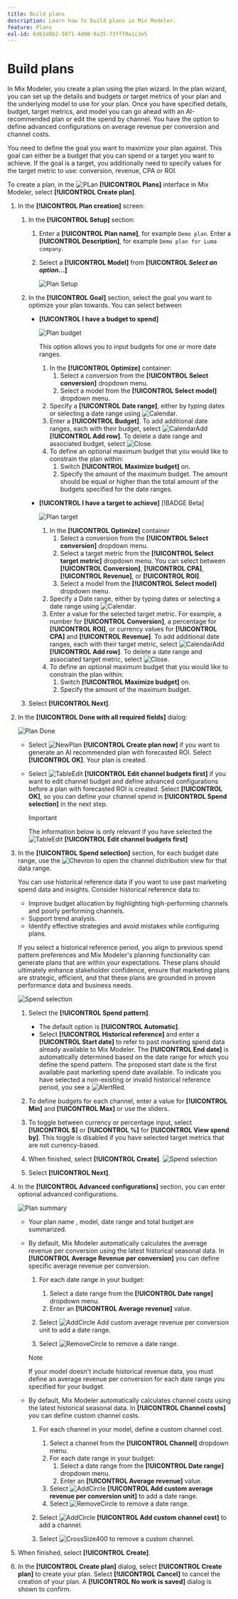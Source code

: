 ```yaml
---
title: Build plans
description: Learn how to build plans in Mix Modeler.
feature: Plans
exl-id: 6d61d0b2-5871-4d00-9a35-73fff0a1c3e5
---
```


# Build plans

In Mix Modeler, you create a plan using the plan wizard. In the plan wizard, you can set up the details and budgets or target metrics of your plan and the underlying model to use for your plan. Once you have specified details, budget, target metrics, and model you can go ahead with an AI-recommended plan or edit the spend by channel. You have the option to define advanced configurations on average revenue per conversion and channel costs. 

You need to define the goal you want to maximize your plan against. This goal can either be a budget that you can spend or a target you want to achieve. If the goal is a target, you additionally need to specify values for the target metric to use: conversion, revenue, CPA or ROI. 

To create a plan, in the ![PLan](/help/assets/icons/FileChart.svg) **[!UICONTROL Plans]** interface in Mix Modeler, select **[!UICONTROL Create plan]**.


1. In the **[!UICONTROL Plan creation]** screen:

   1. In the **[!UICONTROL Setup]** section:

      1. Enter a **[!UICONTROL Plan name]**, for example `Demo plan`. Enter a **[!UICONTROL Description]**, for example `Demo plan for Luma company`.
      1. Select a **[!UICONTROL Model]** from **[!UICONTROL _Select an option.._.]**

         ![Plan Setup](/help/assets/plan-setup.png)

   1. In the **[!UICONTROL Goal]** section, select the goal you want to optimize your plan towards. You can select between

         * **[!UICONTROL I have a budget to spend]**

           ![Plan budget](../assets/plan-budget.png)

            This option allows you to input budgets for one or more date ranges. 

            1. In the **[!UICONTROL Optimize]** container:
               1. Select a conversion from the **[!UICONTROL Select conversion]** dropdown menu.
               1. Select a model from the **[!UICONTROL Select model]** dropdown menu.
            1. Specify a **[!UICONTROL Date range]**, either by typing dates or selecting a date range using ![Calendar](/help/assets/icons/Calendar.svg).
            1. Enter a **[!UICONTROL Budget]**.
               To add additional date ranges, each with their budget, select ![CalendarAdd](/help/assets/icons/CalendarAdd.svg) **[!UICONTROL Add row]**.
               To delete a date range and associated budget, select ![Close](/help/assets/icons/Close.svg).
            1. To define an optional maximum budget that you would like to constrain the plan within:
               1. Switch **[!UICONTROL Maximize budget]** on.
               1. Specify the amount of the maximum budget. The amount should be equal or higher than the total amount of the budgets specified for the date ranges.


         * **[!UICONTROL I have a target to achieve]** [!BADGE Beta]

           ![Plan target](../assets/plan-target.png)

            1. In the **[!UICONTROL Optimize]** container
               1. Select a conversion from the **[!UICONTROL Select conversion]** dropdown menu.
               1. Select a target metric from the **[!UICONTROL Select target metric]** dropdown menu. You can select between **[!UICONTROL Conversion]**, **[!UICONTROL CPA]**, **[!UICONTROL Revenue]**, or **[!UICONTROL ROI]**.
               1. Select a model from the **[!UICONTROL Select model]** dropdown menu.
            1. Specify a Date range, either by typing dates or selecting a date range using ![Calendar](/help/assets/icons/Calendar.svg).
            1. Enter a value for the selected target metric. For example, a number for **[!UICONTROL Conversion]**, a percentage for **[!UICONTROL ROI]**, or currency values for **[!UICONTROL CPA]** and **[!UICONTROL Revenue]**.
               To add additional date ranges, each with their target metric, select ![CalendarAdd](/help/assets/icons/CalendarAdd.svg) **[!UICONTROL Add row]**.
               To delete a date range and associated target metric, select ![Close](/help/assets/icons/Close.svg).
            1. To define an optional maximum budget that you would like to constrain the plan within:
               1. Switch **[!UICONTROL Maximize budget]** on.
               1. Specify the amount of the maximum budget.


   1. Select **[!UICONTROL Next]**.

1. In the **[!UICONTROL Done with all required fields]** dialog:

    ![Plan Done](/help/assets/plan-done-required-fields.png)

    * Select ![NewPlan](/help/assets/icons/NewPlan.svg) **[!UICONTROL Create plan now]** if you want to generate an AI recommended plan with forecasted ROI. Select **[!UICONTROL OK]**. Your plan is created. 

   



    * Select ![TableEdit](/help/assets/icons/TableEdit.svg) **[!UICONTROL Edit channel budgets first]** if you want to edit channel budget and define advanced configurations before a plan with forecasted ROI is created.  Select **[!UICONTROL OK]**, so you can define your channel spend in **[!UICONTROL Spend selection]** in the next step.

    
      >[!IMPORTANT]
      >
      >The information below is only relevant if you have selected the ![TableEdit](/help/assets/icons/TableEdit.svg) **[!UICONTROL Edit channel budgets first]**


1. In the **[!UICONTROL Spend selection]** section, for each budget date range, use the ![Chevron](/help/assets/icons/ChevronRight.svg) to open the channel distribution view for that data range.

    You can use historical reference data if you want to use past marketing spend data and insights. Consider historical reference data to:

    * Improve budget allocation by highlighting high-performing channels and poorly performing channels.
    * Support trend analysis. 
    * Identify effective strategies and avoid mistakes while configuring plans. 
    
    If you select a historical reference period, you align to previous spend pattern preferences and Mix Modeler's planning functionality can generate plans that are within your expectations. These plans should ultimately enhance stakeholder confidence, ensure that marketing plans are strategic, efficient, and that these plans are grounded in proven performance data and business needs.

    ![Spend selection](/help/assets/plan-spend-selection.png)

    1. Select the **[!UICONTROL Spend pattern]**. 
 
       * The default option is **[!UICONTROL Automatic]**. 
       * Select **[!UICONTROL Historical reference]** and enter a **[!UICONTROL Start date]** to refer to past marketing spend data already available to Mix Modeler. The **[!UICONTROL End date]** is automatically determined based on the date range for which you define the spend pattern. The proposed start date is the first available past marketing spend date available. To indicate you have selected a non-existing or invalid historical reference period, you see a ![AlertRed](/help/assets/icons/AlertRed.svg).

    1. To define budgets for each channel, enter a value for **[!UICONTROL Min]** and **[!UICONTROL Max]** or use the sliders.

    1. To toggle between currency or percentage input, select **[!UICONTROL $]** or **[!UICONTROL %]** for **[!UICONTROL View spend by]**. This toggle is disabled if you have selected target metrics that are not currency-based.

    1. When finished, select **[!UICONTROL Create]**. 
       ![Spend selection](/help/assets/plan-spend-selection.png)

    1. Select **[!UICONTROL Next]**.


   
1. In the **[!UICONTROL Advanced configurations]** section, you can enter optional advanced configurations.

   ![Plan summary](../assets/plan-advanced-configurations.png)

   * Your plan name , model, date range and total budget are summarized.

   * By default, Mix Modeler automatically calculates the average revenue per conversion using the latest historical seasonal data. In **[!UICONTROL Average Revenue per conversion]** you can define specific average revenue per conversion.

     1. For each date range in your budget:
   
        1. Select a date range from the **[!UICONTROL Date range]** dropdown menu.
        1. Enter an **[!UICONTROL Average revenue]** value.
   
     1. Select ![AddCircle](/help/assets/icons/AddCircle.svg) Add custom average revenue per conversion unit to add a date range.
     1. Select ![RemoveCircle](/help/assets/icons/RemoveCircle.svg) to remove a date range.

     >[!NOTE]
     >
     >If your model doesn't include historical revenue data, you must define an average revenue per conversion for each date range you specified for your budget.
     >

   * By default, Mix Modeler automatically calculates channel costs using the latest historical seasonal data. In **[!UICONTROL Channel costs]** you can define custom channel costs.

     1. For each channel in your model, define a custom channel cost.

        1. Select a channel from the **[!UICONTROL Channel]** dropdown menu.
        1. For each date range in your budget:   
           1. Select a date range from the **[!UICONTROL Date range]** dropdown menu.
           1. Enter an **[!UICONTROL Average revenue]** value.
        1. Select ![AddCircle](/help/assets/icons/AddCircle.svg) **[!UICONTROL Add custom average revenue per conversion unit]** to add a date range.
        1. Select ![RemoveCircle](/help/assets/icons/RemoveCircle.svg) to remove a date range.

     1. Select ![AddCircle](/help/assets/icons/AddCircle.svg) **[!UICONTROL Add custom channel cost]** to add a channel.
     1. Select ![CrossSize400](/help/assets/icons/CrossSize400.svg) to remove a custom channel.

        
1. When finished, select **[!UICONTROL Create]**. 

1. In the **[!UICONTROL Create plan]** dialog, select **[!UICONTROL Create plan]** to create your plan. Select **[!UICONTROL Cancel]** to cancel the creation of your plan. A **[!UICONTROL No work is saved]** dialog is shown to confirm.

